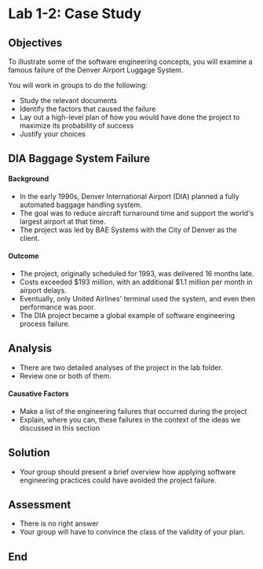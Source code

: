 # Lab 1-2: Case Study

## Objectives

To illustrate some of the software engineering concepts, you will examine a famous failure of the Denver Airport Luggage System.

You will work in groups to do the following:
- Study the relevant documents
- Identify the factors that caused the failure
- Lay out a high-level plan of how you would have done the project to maximize its probability of success
- Justify your choices


## DIA Baggage System Failure

#### Background
- In the early 1990s, Denver International Airport (DIA) planned a fully automated baggage handling system. 
- The goal was to reduce aircraft turnaround time and support the world's largest airport at that time. 
- The project was led by BAE Systems with the City of Denver as the client.

#### Outcome
- The project, originally scheduled for 1993, was delivered 16 months late. 
- Costs exceeded $193 million, with an additional $1.1 million per month in airport delays.
- Eventually, only United Airlines' terminal used the system, and even then performance was poor. 
- The DIA project became a global example of software engineering process failure.

## Analysis
- There are two detailed analyses of the project in the lab folder.
- Review one or both of them.

#### Causative Factors
- Make a list of the engineering failures that occurred during the project
- Explain, where you can, these failures in the context of the ideas we discussed in this section

## Solution
- Your group should present a brief overview how applying software engineering practices could have avoided the project failure.

## Assessment
- There is no right answer 
- Your group will have to convince the class of the validity of your plan.


## End